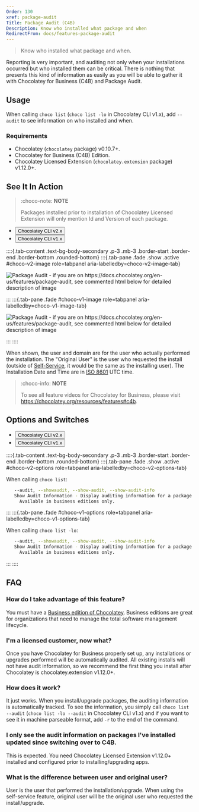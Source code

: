 ```yaml
---
Order: 130
xref: package-audit
Title: Package Audit (C4B)
Description: Know who installed what package and when
RedirectFrom: docs/features-package-audit
---
```


> Know who installed what package and when.

Reporting is very important, and auditing not only when your installations occurred but who installed them can be critical. There is nothing that presents this kind of information as easily as you will be able to gather it with Chocolatey for Business (C4B) and Package Audit.

## Usage

When calling `choco list` (`choco list -lo` in Chocolatey CLI v1.x), add `--audit` to see information on who installed and when.

### Requirements

* Chocolatey (`chocolatey` package) v0.10.7+.
* Chocolatey for Business (C4B) Edition.
* Chocolatey Licensed Extension (`chocolatey.extension` package) v1.12.0+.

## See It In Action

> :choco-note: **NOTE**
>
> Packages installed prior to installation of Chocolatey Licensed Extension will only mention Id and Version of each package.

<ul class="nav nav-tabs" role="tablist">
    <li class="nav-item">
        <button class="nav-link active" id="choco-v2-image-tab" data-bs-toggle="tab" data-bs-target="#choco-v2-image" role="tab" aria-controls="choco-v2-image" aria-selected="true" data-choco-tab-multi='{"choco-version": "choco-v2"}'>Chocolatey CLI v2.x</button>
    </li>
    <li class="nav-item">
        <button class="nav-link" id="choco-v1-image-tab" data-bs-toggle="tab" data-bs-target="#choco-v1-image" role="tab" aria-controls="choco-v1-image" aria-selected="false" data-choco-tab-multi='{"choco-version": "choco-v1"}'>Chocolatey CLI v1.x</button>
    </li>
</ul>

::::{.tab-content .text-bg-body-secondary .p-3 .mb-3 .border-start .border-end .border-bottom .rounded-bottom}
:::{.tab-pane .fade .show .active #choco-v2-image role=tabpanel aria-labelledby=choco-v2-image-tab}

![Package Audit - if you are on https://docs.chocolatey.org/en-us/features/package-audit, see commented html below for detailed description of image](/assets/images/features/features_package_audit_v2.png)

:::
:::{.tab-pane .fade #choco-v1-image role=tabpanel aria-labelledby=choco-v1-image-tab}

![Package Audit - if you are on https://docs.chocolatey.org/en-us/features/package-audit, see commented html below for detailed description of image](/assets/images/features/features_package_audit.png)

:::
::::

When shown, the user and domain are for the user who actually performed the installation. The "Original User" is the user who requested the install (outside of [Self-Service](xref:self-service-anywhere), it would be the same as the installing user). The Installation Date and Time are in [ISO 8601](https://en.wikipedia.org/wiki/ISO_8601) UTC time.

<!--
Text in the image above:

choco list --audit -r

Shows output as described above.

-->

> :choco-info: **NOTE**
>
> To see all feature videos for Chocolatey for Business, please visit https://chocolatey.org/resources/features#c4b.

## Options and Switches

<ul class="nav nav-tabs" role="tablist">
    <li class="nav-item">
        <button class="nav-link active" id="choco-v2-options-tab" data-bs-toggle="tab" data-bs-target="#choco-v2-options" role="tab" aria-controls="choco-v2-options" aria-selected="true" data-choco-tab-multi='{"choco-version": "choco-v2"}'>Chocolatey CLI v2.x</button>
    </li>
    <li class="nav-item">
        <button class="nav-link" id="choco-v1-options-tab" data-bs-toggle="tab" data-bs-target="#choco-v1-options" role="tab" aria-controls="choco-v1-options" aria-selected="false" data-choco-tab-multi='{"choco-version": "choco-v1"}'>Chocolatey CLI v1.x</button>
    </li>
</ul>

::::{.tab-content .text-bg-body-secondary .p-3 .mb-3 .border-start .border-end .border-bottom .rounded-bottom}
:::{.tab-pane .fade .show .active #choco-v2-options role=tabpanel aria-labelledby=choco-v2-options-tab}

When calling `choco list`:

~~~sh
   --audit, --showaudit, --show-audit, --show-audit-info
   Show Audit Information - Display auditing information for a package.
     Available in business editions only.
~~~

:::
:::{.tab-pane .fade #choco-v1-options role=tabpanel aria-labelledby=choco-v1-options-tab}

When calling `choco list -lo`:

~~~sh
   --audit, --showaudit, --show-audit, --show-audit-info
   Show Audit Information - Display auditing information for a package.
     Available in business editions only.
~~~

:::
::::

## FAQ

### How do I take advantage of this feature?

You must have a [Business edition of Chocolatey](https://chocolatey.org/compare). Business editions are great for organizations that need to manage the total software management lifecycle.

### I'm a licensed customer, now what?

Once you have Chocolatey for Business properly set up, any installations or upgrades performed will be automatically audited. All existing installs will not have audit information, so we recommend the first thing you install after Chocolatey is chocolatey.extension v1.12.0+.

### How does it work?

It just works. When you install/upgrade packages, the auditing information is automatically tracked. To see the information, you simply call `choco list --audit` (`choco list -lo --audit` in Chocolatey CLI v1.x) and if you want to see it in machine parseable format, add `-r` to the end of the command.

### I only see the audit information on packages I've installed updated since switching over to C4B.

This is expected. You need Chocolatey Licensed Extension v1.12.0+ installed and configured prior to installing/upgrading apps.

### What is the difference between user and original user?

User is the user that performed the installation/upgrade. When using the self-service feature, original user will be the original user who requested the install/upgrade.
